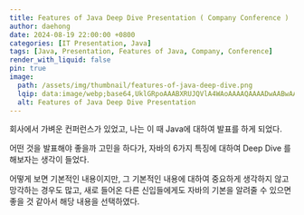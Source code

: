 ```yaml
---
title: Features of Java Deep Dive Presentation ( Company Conference )
author: daehong
date: 2024-08-19 22:00:00 +0800
categories: [IT Presentation, Java]
tags: [Java, Presentation, Features of Java, Company, Conference]
render_with_liquid: false
pin: true
image:
  path: /assets/img/thumbnail/features-of-java-deep-dive.png
  lqip: data:image/webp;base64,UklGRpoAAABXRUJQVlA4WAoAAAAQAAAADwAABwAAQUxQSDIAAAARL0AmbZurmr57yyIiqE8oiG0bejIYEQTgqiDA9vqnsUSI6H+oAERp2HZ65qP/VIAWAFZQOCBCAAAA8AEAnQEqEAAIAAVAfCWkAALp8sF8rgRgAP7o9FDvMCkMde9PK7euH5M1m6VWoDXf2FkP3BqV0ZYbO6NA/VFIAAAA
  alt: Features of Java Deep Dive Presentation
---
```


회사에서 가벼운 컨퍼런스가 있었고, 나는 이 때 Java에 대하여 발표를 하게 되었다.

어떤 것을 발표해야 좋을까 고민을 하다가, 자바의 6가지 특징에 대하여 Deep Dive 를 해보자는 생각이 들었다.

어떻게 보면 기본적인 내용이지만, 그 기본적인 내용에 대하여 중요하게 생각하지 않고 망각하는 경우도 많고, 새로 들어온 다른 신입들에게도 자바의 기본을 알려줄 수 있으면 좋을 것 같아서 해당 내용을 선택하였다.




